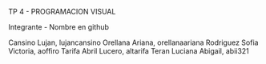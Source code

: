 TP 4 - PROGRAMACION VISUAL

Integrante - Nombre en github

Cansino Lujan, lujancansino
Orellana Ariana, orellanaariana
Rodriguez Sofia Victoria, aoffiro
Tarifa Abril Lucero, altarifa
Teran Luciana Abigail, abii321